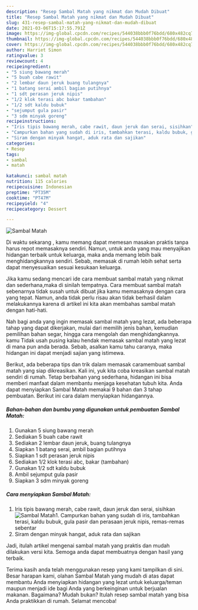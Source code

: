 ```yaml
---
description: "Resep Sambal Matah yang nikmat dan Mudah Dibuat"
title: "Resep Sambal Matah yang nikmat dan Mudah Dibuat"
slug: 431-resep-sambal-matah-yang-nikmat-dan-mudah-dibuat
date: 2021-03-06T15:17:55.791Z
image: https://img-global.cpcdn.com/recipes/544038bbb0f76bdd/680x482cq70/sambal-matah-foto-resep-utama.jpg
thumbnail: https://img-global.cpcdn.com/recipes/544038bbb0f76bdd/680x482cq70/sambal-matah-foto-resep-utama.jpg
cover: https://img-global.cpcdn.com/recipes/544038bbb0f76bdd/680x482cq70/sambal-matah-foto-resep-utama.jpg
author: Harriet Simon
ratingvalue: 3
reviewcount: 4
recipeingredient:
- "5 siung bawang merah"
- "5 buah cabe rawit"
- "2 lembar daun jeruk buang tulangnya"
- "1 batang serai ambil bagian putihnya"
- "1 sdt perasan jeruk nipis"
- "1/2 klok terasi abc bakar tambahan"
- "1/2 sdt kaldu bubuk"
- "sejumput gula pasir"
- "3 sdm minyak goreng"
recipeinstructions:
- "Iris tipis bawang merah, cabe rawit, daun jeruk dan serai, sisihkan"
- "Campurkan bahan yang sudah di iris, tambahkan terasi, kaldu bubuk, gula pasir dan perasaan jeruk nipis, remas-remas sebentar"
- "Siram dengan minyak hangat, aduk rata dan sajikan"
categories:
- Resep
tags:
- sambal
- matah

katakunci: sambal matah 
nutrition: 115 calories
recipecuisine: Indonesian
preptime: "PT35M"
cooktime: "PT47M"
recipeyield: "4"
recipecategory: Dessert

---
```



![Sambal Matah](https://img-global.cpcdn.com/recipes/544038bbb0f76bdd/680x482cq70/sambal-matah-foto-resep-utama.jpg)

Di waktu  sekarang , kamu memang dapat memesan masakan praktis tanpa harus repot memasaknya sendiri. Namun, untuk anda yang mau menyajikan hidangan terbaik untuk keluarga, maka anda memang lebih baik menghidangkannya sendiri. Sebab, memasak di rumah lebih sehat serta dapat menyesuaikan sesuai kesukaan keluarga.

Jika kamu sedang mencari ide cara membuat sambal matah yang nikmat dan sederhana,maka di sinilah tempatnya. Cara membuat sambal matah  sebenarnya tidak susah untuk dibuat jika kamu memasaknya dengan cara yang tepat. Namun, anda tidak perlu risau akan tidak berhasil dalam melakukannya 
karena di artikel ini kita akan membahas sambal matah dengan hati-hati.  



Nah bagi anda yang ingin memasak sambal matah yang lezat, ada beberapa tahap yang dapat dikerjakan, mulai dari memilih jenis bahan, kemudian pemilihan bahan segar, hingga cara mengolah dan menghidangkannya. kamu Tidak usah pusing kalau hendak memasak sambal matah yang lezat di mana pun anda berada. Sebab, asalkan kamu  tahu caranya, maka hidangan ini dapat menjadi sajian yang istimewa.

Berikut, ada beberapa tips dan trik dalam memasak caramembuat sambal matah yang siap dikreasikan. Kali ini, yuk kita coba kreasikan sambal matah sendiri di rumah. Tetap berbahan yang sederhana, hidangan ini bisa memberi manfaat dalam membantu menjaga kesehatan tubuh kita. Anda dapat menyiapkan Sambal Matah memakai 9 bahan dan 3 tahap pembuatan. Berikut ini cara dalam menyiapkan hidangannya.

<!--inarticleads1-->

##### Bahan-bahan dan bumbu yang digunakan untuk pembuatan Sambal Matah:

1. Gunakan 5 siung bawang merah
1. Sediakan 5 buah cabe rawit
1. Sediakan 2 lembar daun jeruk, buang tulangnya
1. Siapkan 1 batang serai, ambil bagian putihnya
1. Siapkan 1 sdt perasan jeruk nipis
1. Sediakan 1/2 klok terasi abc, bakar (tambahan)
1. Gunakan 1/2 sdt kaldu bubuk
1. Ambil sejumput gula pasir
1. Siapkan 3 sdm minyak goreng




<!--inarticleads2-->

##### Cara menyiapkan Sambal Matah:

1. Iris tipis bawang merah, cabe rawit, daun jeruk dan serai, sisihkan
<img src="https://img-global.cpcdn.com/steps/ef3b1e6de6b90a19/160x128cq70/sambal-matah-langkah-memasak-1-foto.jpg" alt="Sambal Matah">1. Campurkan bahan yang sudah di iris, tambahkan terasi, kaldu bubuk, gula pasir dan perasaan jeruk nipis, remas-remas sebentar
1. Siram dengan minyak hangat, aduk rata dan sajikan




Jadi, itulah artikel mengenai  sambal matah  yang praktis dan mudah dilakukan versi kita. Semoga anda dapat membuatnya dengan hasil yang terbaik. 

Terima kasih anda telah menggunakan resep yang kami tampilkan di sini. Besar harapan kami, olahan  Sambal Matah yang mudah di atas dapat membantu Anda menyiapkan hidangan yang lezat untuk keluarga/teman maupun menjadi ide bagi Anda yang berkeinginan untuk berjualan makanan. Bagaimana? Mudah bukan? Itulah resep sambal matah yang bisa Anda praktikkan di rumah. Selamat mencoba!

